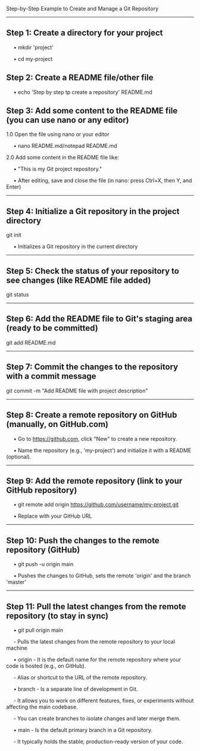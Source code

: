 Step-by-Step Example to Create and Manage a Git Repository

-------------------------------------------------------------
Step 1: Create a directory for your project
-------------------------------------------------------------
&nbsp;&nbsp;&nbsp;&nbsp; • mkdir 'project'

&nbsp;&nbsp;&nbsp;&nbsp; • cd my-project

Step 2: Create a README file/other file
--------------------------------------------------------------
&nbsp;&nbsp;&nbsp;&nbsp; • echo 'Step by step tp create a repository' README.md 


Step 3: Add some content to the README file (you can use nano or any editor)
-------------------------------------------------------------------------------
1.0 Open the file using nano or your editor

&nbsp;&nbsp;&nbsp;&nbsp; • nano README.md/notepad README.md

2.0 Add some content in the README file like:

&nbsp;&nbsp;&nbsp;&nbsp; • "This is my Git project repository."

&nbsp;&nbsp;&nbsp;&nbsp; • After editing, save and close the file (in nano: press Ctrl+X, then Y, and Enter)

---------------------------------------------------------------------------------
Step 4: Initialize a Git repository in the project directory
---------------------------------------------------------------------------------
git init  

&nbsp;&nbsp;&nbsp;&nbsp; • Initializes a Git repository in the current directory

-----------------------------------------------------------------------------------
Step 5: Check the status of your repository to see changes (like README file added)
----------------------------------------------------------------------------------

git status

-----------------------------------------------------------------------------------
Step 6: Add the README file to Git's staging area (ready to be committed)
-----------------------------------------------------------------------------------
git add README.md

-----------------------------------------------------------------------------------
Step 7: Commit the changes to the repository with a commit message
-----------------------------------------------------------------------------------

git commit -m "Add README file with project description"

------------------------------------------------------------------------------------
Step 8: Create a remote repository on GitHub (manually, on GitHub.com)
------------------------------------------------------------------------------------

&nbsp;&nbsp;&nbsp;&nbsp; • Go to https://github.com, click "New" to create a new repository.

&nbsp;&nbsp;&nbsp;&nbsp; • Name the repository (e.g., 'my-project') and initialize it with a README (optional).

-------------------------------------------------------------------------------------
Step 9: Add the remote repository (link to your GitHub repository)
-------------------------------------------------------------------------------------

&nbsp;&nbsp;&nbsp;&nbsp; • git remote add origin https://github.com/username/my-project.git

&nbsp;&nbsp;&nbsp;&nbsp; • Replace with your GitHub URL

------------------------------------------------------------------------------------------------
Step 10: Push the changes to the remote repository (GitHub)
------------------------------------------------------------------------------------------------

&nbsp;&nbsp;&nbsp;&nbsp; • git push -u origin main

&nbsp;&nbsp;&nbsp;&nbsp; • Pushes the changes to GitHub, sets the remote 'origin' and the branch 'master'

-------------------------------------------------------------------------------------------------
Step 11: Pull the latest changes from the remote repository (to stay in sync)
-------------------------------------------------------------------------------------------------
&nbsp;&nbsp;&nbsp;&nbsp; • git pull origin main

&nbsp;&nbsp;&nbsp;&nbsp; - Pulls the latest changes from the remote repository to your local machine

&nbsp;&nbsp;&nbsp;&nbsp; • origin - It is the default name for the remote repository where your code is hosted (e.g., on GitHub).

&nbsp;&nbsp;&nbsp;&nbsp; - Alias or shortcut to the URL of the remote repository.

&nbsp;&nbsp;&nbsp;&nbsp; • branch - Is a separate line of development in Git. 

&nbsp;&nbsp;&nbsp;&nbsp; - It allows you to work on different features, fixes, or experiments without affecting the main codebase.

&nbsp;&nbsp;&nbsp;&nbsp; - You can create branches to isolate changes and later merge them.

&nbsp;&nbsp;&nbsp;&nbsp; • main - Is the default primary branch in a Git repository.

&nbsp;&nbsp;&nbsp;&nbsp; - It typically holds the stable, production-ready version of your code.
